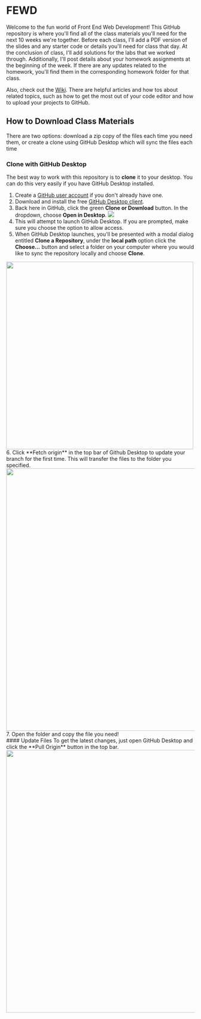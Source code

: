 # FEWD

Welcome to the fun world of Front End Web Development!  This GitHub repository is where you'll find all of the class materials you'll need for the next 10 weeks we're together.  Before each class, I'll add a PDF version of the slides and any starter code or details you'll need for class that day.  At the conclusion of class, I'll add solutions for the labs that we worked through.  Additionally, I'll post details about your homework assignments at the beginning of the week.  If there are any updates related to the homework, you'll find them in the corresponding homework folder for that class.   

Also, check out the [Wiki](https://github.com/jmeade11/FEWD/wiki).  There are helpful articles and how tos about related topics, such as how to get the most out of your code editor and how to upload your projects to GitHub.

## How to Download Class Materials

There are two options: download a zip copy of the files each time you need them, or create a clone using GitHub Desktop which will sync the files each time

### Clone with GitHub Desktop
The best way to work with this repository is to **clone** it to your desktop.  You can do this very easily if you have GitHub Desktop installed.  
1. Create a [GitHub user account](https://github.com/join) if you don't already have one.
2. Download and install the free [GitHub Desktop client](https://desktop.github.com/).
3. Back here in GitHub, click the green **Clone or Download** button.  In the dropdown, choose **Open in Desktop**.
![](https://help.github.com/assets/images/help/repository/clone-repo-clone-url-button.png)
4. This will attempt to launch GitHub Desktop.  If you are prompted, make sure you choose the option to allow access.
5. When GitHub Desktop launches, you'll be presented with a modal dialog entitled **Clone a Repository**, under the **local path** option click the **Choose...** button and select a folder on your computer where you would like to sync the repository locally and choose **Clone**.  
<img src="https://help.github.com/assets/images/help/desktop/clone-choose-button-url-mac.png" width="500">
6. Click **Fetch origin** in the top bar of Github Desktop to update your branch for the first time.  This will transfer the files to the folder you specified.
<img src="https://help.github.com/assets/images/help/desktop/fetch-button.png" width="700">
7. Open the folder and copy the file you need!
<br>
#### Update Files
To get the latest changes, just open GitHub Desktop and click the **Pull Origin** button in the top bar.
<img src="https://help.github.com/assets/images/help/desktop/pull-button.png" width="700">

